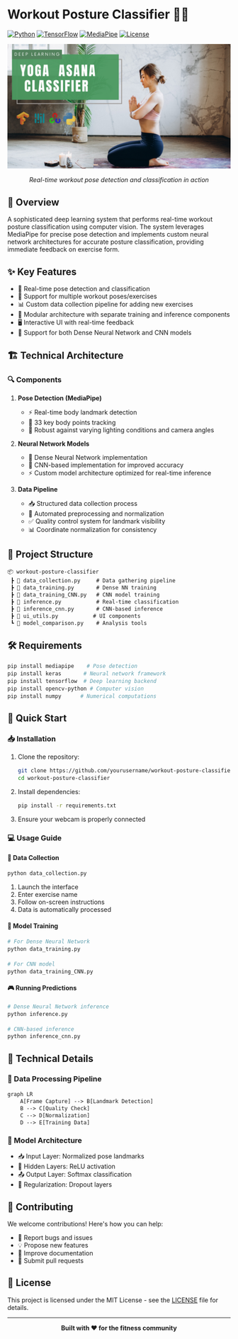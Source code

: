 # Workout Posture Classifier 🏋️‍♂️

[![Python](https://img.shields.io/badge/Python-3.7+-blue.svg)](https://www.python.org/downloads/)
[![TensorFlow](https://img.shields.io/badge/TensorFlow-2.0+-orange.svg)](https://www.tensorflow.org/)
[![MediaPipe](https://img.shields.io/badge/MediaPipe-Latest-green.svg)](https://mediapipe.dev/)
[![License](https://img.shields.io/badge/License-MIT-yellow.svg)](LICENSE)

<div align="center">
  <img src="yoga.png" alt="Workout Posture Classifier Demo" width="600"/>
  <p><i>Real-time workout pose detection and classification in action</i></p>
</div>

## 🎯 Overview

A sophisticated deep learning system that performs real-time workout posture classification using computer vision. The system leverages MediaPipe for precise pose detection and implements custom neural network architectures for accurate posture classification, providing immediate feedback on exercise form.

## ✨ Key Features

- 🎥 Real-time pose detection and classification
- 💪 Support for multiple workout poses/exercises
- 📊 Custom data collection pipeline for adding new exercises
- 🔄 Modular architecture with separate training and inference components
- 🖥️ Interactive UI with real-time feedback
- 🧠 Support for both Dense Neural Network and CNN models

## 🏗️ Technical Architecture

### 🔍 Components

1. **Pose Detection (MediaPipe)**

   - ⚡ Real-time body landmark detection
   - 🎯 33 key body points tracking
   - 🌟 Robust against varying lighting conditions and camera angles

2. **Neural Network Models**

   - 🔮 Dense Neural Network implementation
   - 🧠 CNN-based implementation for improved accuracy
   - ⚡ Custom model architecture optimized for real-time inference

3. **Data Pipeline**
   - 📥 Structured data collection process
   - 🔄 Automated preprocessing and normalization
   - ✅ Quality control system for landmark visibility
   - 📊 Coordinate normalization for consistency

## 📁 Project Structure

```
📦 workout-posture-classifier
 ┣ 📜 data_collection.py     # Data gathering pipeline
 ┣ 📜 data_training.py       # Dense NN training
 ┣ 📜 data_training_CNN.py   # CNN model training
 ┣ 📜 inference.py           # Real-time classification
 ┣ 📜 inference_cnn.py       # CNN-based inference
 ┣ 📜 ui_utils.py           # UI components
 ┗ 📜 model_comparison.py    # Analysis tools
```

## 🛠️ Requirements

```bash
pip install mediapipe    # Pose detection
pip install keras       # Neural network framework
pip install tensorflow  # Deep learning backend
pip install opencv-python # Computer vision
pip install numpy      # Numerical computations
```

## 🚀 Quick Start

### 📥 Installation

1. Clone the repository:
   ```bash
   git clone https://github.com/yourusername/workout-posture-classifier.git
   cd workout-posture-classifier
   ```
2. Install dependencies:
   ```bash
   pip install -r requirements.txt
   ```
3. Ensure your webcam is properly connected

### 💻 Usage Guide

#### 📸 Data Collection

```bash
python data_collection.py
```

1. Launch the interface
2. Enter exercise name
3. Follow on-screen instructions
4. Data is automatically processed

#### 🎯 Model Training

```bash
# For Dense Neural Network
python data_training.py

# For CNN model
python data_training_CNN.py
```

#### 🎮 Running Predictions

```bash
# Dense Neural Network inference
python inference.py

# CNN-based inference
python inference_cnn.py
```

## 🔬 Technical Details

### 🔄 Data Processing Pipeline

```mermaid
graph LR
    A[Frame Capture] --> B[Landmark Detection]
    B --> C[Quality Check]
    C --> D[Normalization]
    D --> E[Training Data]
```

### 🧠 Model Architecture

- 📥 Input Layer: Normalized pose landmarks
- 🔄 Hidden Layers: ReLU activation
- 📤 Output Layer: Softmax classification
- 🎯 Regularization: Dropout layers

## 🤝 Contributing

We welcome contributions! Here's how you can help:

- 🐛 Report bugs and issues
- 💡 Propose new features
- 📝 Improve documentation
- 🔧 Submit pull requests

## 📄 License

This project is licensed under the MIT License - see the [LICENSE](LICENSE) file for details.

---

<div align="center">
  <b>Built with ❤️ for the fitness community</b>
</div>
